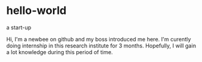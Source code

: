 # hello-world
a start-up

Hi, I'm a newbee on github and my boss introduced me here. 
I'm curently doing internship in this research institute for 3 months. Hopefully, I will gain a lot knowledge during this period of time.
